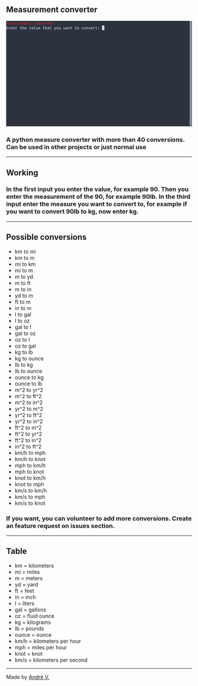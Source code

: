 ## Measurement converter
![gif](example.gif)

### A python measure converter with more than 40 conversions. Can be used in other projects or just normal use

---
## Working

### In the first input you enter the value, for example 90. Then you enter the measurement of the 90, for example 90lb. In the third input enter the measure you want to convert to, for example if you want to convert 90lb to kg, now enter kg.

---

## Possible conversions

- km to mi
- km to m
- mi to km
- mi to m
- m to yd
- m to ft
- m to in
- yd to m
- ft to m
- in to m
- l to gal
- l to oz
- gal to l
- gal to oz
- oz to l
- oz to gal
- kg to lb
- kg to ounce
- lb to kg
- lb to ounce
- ounce to kg
- ounce to lb
- m^2 to yr^2
- m^2 to ft^2
- m^2 to in^2
- yr^2 to m^2
- yr^2 to ft^2
- yr^2 to in^2
- ft^2 to m^2
- ft^2 to yr^2
- ft^2 to in^2
- in^2 to ft^2
- km/h to mph
- km/h to knot
- mph to km/h
- mph to knot
- knot to km/h
- knot to mph
- km/s to km/h
- km/s to mph
- km/s to knot

### If you want, you can volunteer to add more conversions. Create an feature request on issues section.


---

## Table 

- km = kilometers
- mi = miles
- m = meters
- yd = yard
- ft = feet
- in = inch
- l = liters
- gal = gallons
- oz = fluid ounce
- kg = kilograms
- lb = pounds
- ounce = ounce
- km/h = kilometers per hour
- mph = miles per hour
- knot = knot
- km/s = kilometers per second

---

Made by [André V.](https://github.com/Dedsd)
